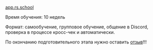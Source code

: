 [app.rs.school](https://app.rs.school/course/schedule?course=js-fe-preschool-2025q2)

Время обучения: 10 недель

Формат: самообучение, групповое обучение, общение в Discord, проверка в процессе кросс-чек и автоматически.

По окончанию подготовительного этапа нужно оставить [отзыв](https://docs.google.com/forms/d/e/1FAIpQLSfjki-f1rHX9nz2KycFich1erMs4Hb1Cz0xy3Yijd8IdOD8jw/viewform)!!!